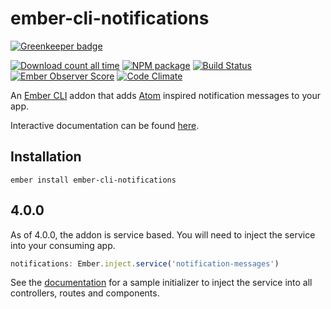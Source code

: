 # ember-cli-notifications

[![Greenkeeper badge](https://badges.greenkeeper.io/stonecircle/ember-cli-notifications.svg)](https://greenkeeper.io/)

[![Download count all time](https://img.shields.io/npm/dt/ember-cli-notifications.svg)](https://www.npmjs.com/package/ember-cli-notifications)
[![NPM package](https://img.shields.io/npm/v/ember-cli-notifications.svg)](https://www.npmjs.com/package/ember-cli-notifications) [![Build Status](https://img.shields.io/travis/stonecircle/ember-cli-notifications.svg)](https://travis-ci.org/stonecircle/ember-cli-notifications) [![Ember Observer Score](http://emberobserver.com/badges/ember-cli-notifications.svg)](http://emberobserver.com/addons/ember-cli-notifications) [![Code Climate](https://codeclimate.com/github/codeclimate/codeclimate/badges/gpa.svg)](https://codeclimate.com/github/codeclimate/codeclimate)

An [Ember CLI] addon that adds [Atom] inspired notification messages to your app.

Interactive documentation can be found [here].

## Installation

```shell
ember install ember-cli-notifications
```

## 4.0.0

As of 4.0.0, the addon is service based. You will need to inject the service into your consuming app.

```js
notifications: Ember.inject.service('notification-messages')
```

See the [documentation] for a sample initializer to inject the service into all controllers, routes and components.

[Ember CLI]: http://ember-cli.com
[Atom]: https://github.com/atom/notifications
[here]: http://stonecircle.github.io/ember-cli-notifications
[documentation]: http://stonecircle.github.io/ember-cli-notifications
